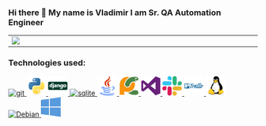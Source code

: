 ### Hi there 👋 My name is Vladimir I am Sr. QA Automation Engineer

<center>
  <table>
  <tr>
      <td><img width="550px" align="left" src="https://github-readme-stats.vercel.app/api?username=vsshk&show_icons=true&hide_border=true&count_private=true&layout=compact" /></td>
      <td><img width="550px" align="left" src="https://github-readme-stats.vercel.app/api/top-langs/?username=vsshk&hide=html&layout=compact" /></td>
  </tr>   
</table>
</center>
<h3 align="left">Technologies used:</h3>
<p align="left"> 
<a href="https://git-scm.com/" target="_blank"> <img src="https://www.vectorlogo.zone/logos/git-scm/git-scm-icon.svg" alt="git" width="40" height="40"/> </a>
<a href="https://www.python.org" target="_blank"> <img src="https://github.com/devicons/devicon/blob/master/icons/python/python-original.svg?raw=true" alt="python" width="40" height="40"/> </a> 
<a href="https://www.djangoproject.com/" target="_blank"> <img src="https://github.com/devicons/devicon/blob/master/icons/django/django-original.svg" alt="django" width="40" height="40"/> </a>
<a href="https://www.sqlite.org/" target="_blank"> <img src="https://www.vectorlogo.zone/logos/sqlite/sqlite-icon.svg" alt="sqlite" width="40" height="40"/> </a>
<a href="https://www.java.com" target="_blank"> <img src="https://github.com/caidevOficial/Logos/blob/master/Lenguajes/java.png" alt="java" width="40" height="40"/> </a> 
<a href="https://www.jetbrains.com/es-es/pycharm/" target="_blank"> <img src="https://github.com/devicons/devicon/blob/master/icons/pycharm/pycharm-original.svg" alt="PyCharm" width="40" height="40"/> </a>
<a href="https://code.visualstudio.com/" target="_blank"> <img src="https://github.com/devicons/devicon/blob/master/icons/visualstudio/visualstudio-plain.svg" alt="visualStudio" width="40" height="40"/> </a>
<a href="https://slack.com/intl/es-ar/" target="_blank"> <img src="https://github.com/devicons/devicon/blob/master/icons/slack/slack-original.svg" alt="Slack" width="40" height="40" /> </a>
<a href="https://trello.com/es" target="_blank"> <img src="https://github.com/devicons/devicon/blob/master/icons/trello/trello-plain-wordmark.svg" alt="Trello" width="40" height="40" /> </a>
<a href="https://www.linux.org/" target="_blank"> <img src="https://github.com/devicons/devicon/blob/master/icons/linux/linux-original.svg" alt="linux" width="40" height="40"/> </a>
<a href="https://www.debian.org/" target="_blank"> <img src="https://www.debian.org/Pics/openlogo-50.png" alt="Debian" width="40" height="40" /> </a>
<a href="https://www.microsoft.com/es-ar/windows/" target="_blank"> <img src="https://github.com/caidevOficial/Logos/blob/master/Lenguajes/windows.svg?raw=true" alt="Windows" width="40" height="40" /> </a> 
</p>
  
<!--
**vsshk/vsshk** is a ✨ _special_ ✨ repository because its `README.md` (this file) appears on your GitHub profile.

Here are some ideas to get you started:

- 🔭 I’m currently working on ...
- 🌱 I’m currently learning ...
- 👯 I’m looking to collaborate on ...
- 🤔 I’m looking for help with ...
- 💬 Ask me about ...
- 📫 How to reach me: ...
- 😄 Pronouns: ...
- ⚡ Fun fact: ...
-->
